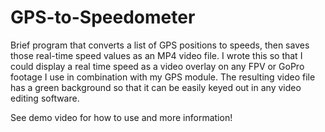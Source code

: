 # GPS-to-Speedometer
Brief program that converts a list of GPS positions to speeds, then saves those real-time speed values as an MP4 video file. I wrote this so that I could display a real time speed as a video overlay on any FPV or GoPro footage I use in combination with my GPS module. The resulting video file has a green background so that it can be easily keyed out in any video editing software. 

See demo video for how to use and more information!


